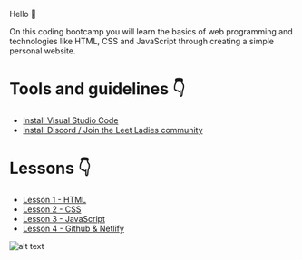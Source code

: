Hello 👋

On this coding bootcamp you will learn the basics of web programming and technologies like HTML, CSS and JavaScript through creating a simple personal website.

# Tools and guidelines 👇

* [Install Visual Studio Code](./tools/installation-guidelines-vs-code.md)
* [Install Discord / Join the Leet Ladies community](./tools/installation-guidelines-discord.md)

# Lessons 👇

* [Lesson 1 - HTML](./lessons/first-lesson.md)
* [Lesson 2 - CSS](./lessons/second-lesson.md)
* [Lesson 3 - JavaScript](./lessons/third-lesson.md)
* [Lesson 4 - Github & Netlify](./lessons/fourth-lesson.md)


![alt text](./photos/leetladies-flyer.png "Leet Ladies - Coding bootcamp")
